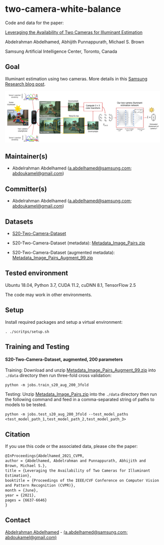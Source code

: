 # two-camera-white-balance
Code and data for the paper: 

[Leveraging the Availability of Two Cameras for Illuminant Estimation](https://openaccess.thecvf.com/content/CVPR2021/html/Abdelhamed_Leveraging_the_Availability_of_Two_Cameras_for_Illuminant_Estimation_CVPR_2021_paper.html)

Abdelrahman Abdelhamed, Abhijith Punnappurath, Michael S. Brown

Samsung Artificial Intelligence Center, Toronto, Canada

## Goal

Illuminant estimation using two cameras. More details in this [Samsung Research blog post](https://research.samsung.com/blog/Leveraging-the-Availability-of-Two-Cameras-for-Illuminant-Estimation).

![alt text](figures/fig-05-two-camera-illuminant-estimation.png)

## Maintainer(s)

* Abdelrahman Abdelhamed (a.abdelhamed@samsung.com; abdoukamel@gmail.com)

## Committer(s)

* Abdelrahman Abdelhamed (a.abdelhamed@samsung.com; abdoukamel@gmail.com)

## Datasets

* [S20-Two-Camera-Dataset](https://mega.nz/folder/5hJ2nDJC#_Exw7FhB4H-Kdkd1JIsYZA)

* S20-Two-Camera-Dataset (metadata): [Metadata_Image_Pairs.zip](https://mega.nz/file/1lB2GLpA#RDT7Z53w5xunS0X98_YvmTsrpb5R36H-YoT6pJp69wI)

* S20-Two-Camera-Dataset (augmented metadata): [Metadata_Image_Pairs_Augment_99.zip](https://mega.nz/file/sth0ESqA#7a_8xCnzm0EnnPDRLqgecgLFui56lHALowe_9XO4-Jw)


## Tested environment

Ubuntu 18.04, Python 3.7, CUDA 11.2, cuDNN 8.1, TensorFlow 2.5

The code may work in other environments.

## Setup

Install required packages and setup a virtual environment:


    . ./scritps/setup.sh


## Training and Testing

#### S20-Two-Camera-Dataset, augmented, 200 parameters
    
Training: Download and unzip [Metadata_Image_Pairs_Augment_99.zip](https://mega.nz/file/sth0ESqA#7a_8xCnzm0EnnPDRLqgecgLFui56lHALowe_9XO4-Jw) into `./data` directory then run three-fold cross validation:


    python -m jobs.train_s20_aug_200_3fold


Testing: Unzip [Metadata_Image_Pairs.zip](https://mega.nz/file/1lB2GLpA#RDT7Z53w5xunS0X98_YvmTsrpb5R36H-YoT6pJp69wI) into the `./data` directory then run the following command and feed in a comma-separated string of paths to models to be tested. 


    python -m jobs.test_s20_aug_200_3fold --test_model_paths <test_model_path_1,test_model_path_2,test_model_path_3>


## Citation

If you use this code or the associated data, please cite the paper:

```
@InProceedings{Abdelhamed_2021_CVPR,
author = {Abdelhamed, Abdelrahman and Punnappurath, Abhijith and Brown, Michael S.},
title = {Leveraging the Availability of Two Cameras for Illuminant Estimation},
booktitle = {Proceedings of the IEEE/CVF Conference on Computer Vision and Pattern Recognition (CVPR)},
month = {June},
year = {2021},
pages = {6637-6646}
}
```

## Contact

[Abdelrahman Abdelhamed](https://abdokamel.github.io/) - [(a.abdelhamed@samsung.com; abdoukamel@gmail.com)](mailto:a.abdelhamed@samsung.com;abdoukamel@gmail.com)

